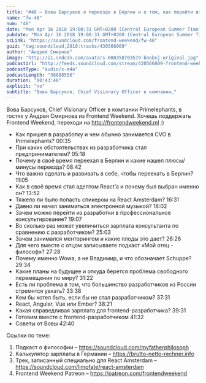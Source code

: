 ```yaml
---
title: "#48 – Вова Барсуков о переезде в Берлин и о том, как перейти из frontend-разработки в консалтинг"
name: "fw-48"
num: "48"
date: "Mon Apr 16 2018 19:00:31 GMT+0200 (Central European Summer Time)"
pubdate: "Mon Apr 16 2018 19:00:31 GMT+0200 (Central European Summer Time)"
scLink: "https://soundcloud.com/frontend-weekend/fw-48"
guid: "tag:soundcloud,2010:tracks/430566009"
author: "Андрей Смирнов"
image: "http://i1.sndcdn.com/avatars-000358703579-bnobxj-original.jpg"
podcastUrl: "http://feeds.soundcloud.com/stream/430566009-frontend-weekend-fw-48.m4a"
podcastType: "audio/x-m4a"
podcastLength: "38888550"
duration: "00:43:46"
explicit: "no"
subtitle: "Вова Барсуков, Chief Visionary Officer в компании…"
---
```

Вова Барсуков, Chief Visionary Officer в компании Primelephants, в гостях у Андрея Смирнова из Frontend Weekend. Хочешь поддержать Frontend Weekend, переходи на http://frontendweekend.ml ;)

- Как пришел в разработку и чем обычно занимается CVO в Primelephants? 00:35
- При каких обстоятельствах из разработчика стал предпринимателем? 05:18
- Почему в своё время переехал в Берлин и какие нашел плюсы/минусы переезда? 08:42
- Что важно сделать и развивать в себе, чтобы переехать в Берлин? 11:05
- Как в своё время стал адептом React’а и почему был выбран именно он? 13:52
- Тяжело ли было попасть спикером на React Amsterdam? 16:31
- Давно ли начал заниматься электронной музыкой? 18:02
- Зачем можно перейти из разработки в профессиональное консультирование? 19:07
- Во сколько раз может увеличиться зарплата консультанта по сравнению с разработчиком? 25:03
- Зачем занимался менторингом и какие плоды это дает? 26:26
- Для чего вместе с отцом записываете подкаст «Мой отец - философ»? 27:28
- Почему именно Wowa, а не Владимир, и что обозначает Schuppe? 29:34
- Какие планы на будущее и откуда берется проблема свободного перемещения по миру? 31:22
- Есть ли проблема в том, что большинство разработчиков из России стремятся уехать? 33:38
- Кем бы хотел быть, если бы не стал разработчиком? 37:31
- React, Angular, Vue или Ember? 38:21
- Какая справедливая зарплата для frontend-разработчика? 39:31
- Готовим вместе с frontend-разработчиком 41:32
- Советы от Вовы 42:40

Ссылки по теме:
1) Подкаст о философии – https://soundcloud.com/myfatherphilosoph
2) Калькулятор зарплаты в Германии – https://brutto-netto-rechner.info
3) Трек, записанный специально для React Amsterdam – https://soundcloud.com/limpfate/react-amsterdam
4) Frontend Weekend Patreon – https://patreon.com/frontendweekend